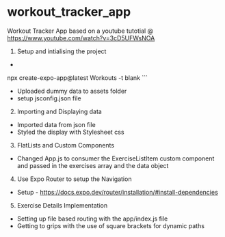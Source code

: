 # workout_tracker_app
 Workout Tracker App based on a youtube tutotial @ https://www.youtube.com/watch?v=3cD5UFWsNOA

1. Setup and intialising the project
- ```Code 
npx create-expo-app@latest Workouts -t blank ```
- Uploaded dummy data to assets folder
- setup jsconfig.json file

2. Importing and Displaying data
- Imported data from json file
- Styled the display with Stylesheet css

3. FlatLists and Custom Components
- Changed App.js to consumer the ExerciseListItem custom component and passed in the exercises array and the data object

4. Use Expo Router to setup the Navigation 
- Setup - https://docs.expo.dev/router/installation/#install-dependencies

5. Exercise Details Implementation
- Setting up file based routing with the app/index.js file
- Getting to grips with the use of square brackets for dynamic paths